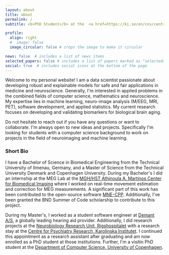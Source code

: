 ```yaml
---
layout: about
title: about
permalink: /
subtitle: <b>PhD Student</b> at the  <a href=https://ki.se/en/cns/centre-for-psychiatry-research>Centre for Psychiatry Research, Karolinska Institutet</a> and <a href=https://nru.dk/index.php>Neurobiology Research Unit, Rigshospitalet</a>.

profile:
  align: right
  #  image: false
  image_circular: false # crops the image to make it circular

news: false  # includes a list of news items
selected_papers: false # includes a list of papers marked as "selected={true}"
social: true  # includes social icons at the bottom of the page
---
```


Welcome to my personal website! I am a data scientist passionate about developing robust and explainable models for safe and fair applications in medicine and neuroscience. Generally, I'm interested in applied problems in the combined fields of computer science, mathematics and neuroscience. My expertise lies in machine learning, neuro-image analysis (M/EEG, MRI, PET), software development, and applied statistics. My current research focuses on developing and validating biomarkers for biological brain aging.

Do not hesitate to reach out if you have any questions or want to collaborate. I'm always open to new ideas and projects. Specifically I'm looking for students with a computer science background to work on projects in the field of neuroimaging and machine learning.

### Short Bio
I have a Bachelor of Science in Biomedical Engineering from the Technical University of Ilmenau, Germany, and a Master of Science from the Technical University Denmark and Copenhagen University. During my Bachelor's I did an internship at the MEG Lab at the [MGH/HST Athinoula A. Martinos Center for Biomedical Imaging](https://www.martinos.org) where I worked on real-time movement estimation and correction for MEG measurements. A significant part of this work has been contributed to the open-source software [MNE-CPP](https://mne-cpp.org). Additionally, I've been granted the BND Summer of Code scholarship to contribute to this project. 

During my Master's, I worked as a student software engineer at [Demant A/S](https://www.demant.com), a globally leading hearing aid provider. Additionally, I did research projects at the [Neurobiology Research Unit, Rigshospitalet](https://nru.dk/index.php) with a research stay at the [Centre for Psychiatry Research, Karolinska Institutet](https://ki.se/en/cns/centre-for-psychiatry-research). I continued this appointment as a research assistant after graduating and am now enrolled as a PhD student at those institutions. Further, I'm a visitin PhD student at the [Department of Computer Science, University of Copenhagen](https://di.ku.dk/english/).